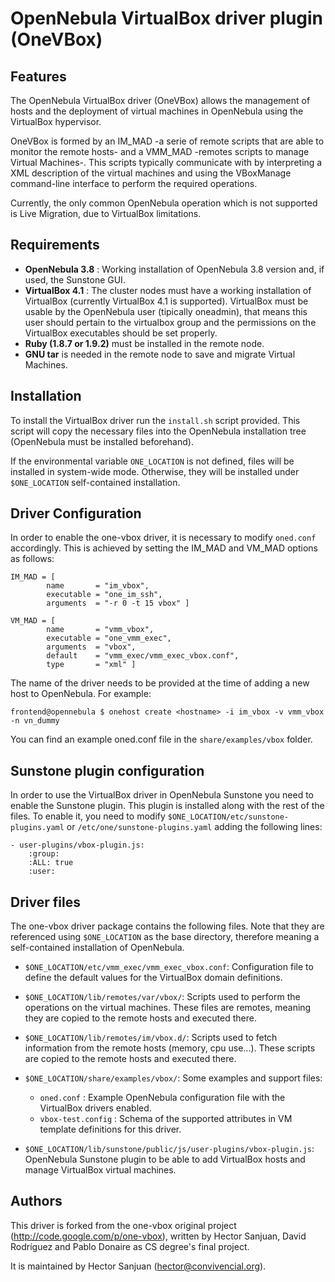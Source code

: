 OpenNebula VirtualBox driver plugin (OneVBox)
=============================================

Features
--------
        
The OpenNebula VirtualBox driver (OneVBox) allows the management of hosts and the deployment of virtual machines in OpenNebula using the VirtualBox hypervisor. 
    
OneVBox is formed by an IM_MAD -a serie of remote scripts that are able to monitor the remote hosts- and a VMM_MAD -remotes scripts to manage Virtual Machines-. This scripts typically communicate with by interpreting a XML description of the virtual machines and using the VBoxManage command-line interface to perform the required operations.

Currently, the only common OpenNebula operation which is not supported is Live Migration, due to VirtualBox limitations.


Requirements
------------

 * **OpenNebula 3.8** : Working installation of OpenNebula 3.8 version and, if used, the Sunstone GUI.
 * **VirtualBox 4.1** : The cluster nodes must have a working installation of VirtualBox (currently VirtualBox 4.1 is supported). VirtualBox must be usable by the OpenNebula user (tipically oneadmin), that means this user should pertain to the virtualbox group and the permissions on the VirtualBox executables should be set properly.
 * **Ruby (1.8.7 or 1.9.2)** must be installed in the remote node.
 * **GNU tar** is needed in the remote node to save and migrate Virtual Machines.


Installation
------------

To install the VirtualBox driver run the `install.sh` script provided. This script will copy the necessary files into the OpenNebula installation tree (OpenNebula must be installed beforehand).

If the environmental variable `ONE_LOCATION` is not defined, files will be installed in system-wide mode. Otherwise, they will be installed under `$ONE_LOCATION` self-contained installation.


Driver Configuration
--------------------

In order to enable the one-vbox driver, it is necessary to modify `oned.conf` accordingly. This is achieved by setting the IM_MAD and VM_MAD options as follows: 

    IM_MAD = [
            name       = "im_vbox",
            executable = "one_im_ssh",
            arguments  = "-r 0 -t 15 vbox" ]
	
    VM_MAD = [
            name       = "vmm_vbox",
            executable = "one_vmm_exec",
            arguments  = "vbox",
            default    = "vmm_exec/vmm_exec_vbox.conf",
            type       = "xml" ]

The name of the driver needs to be provided at the time of adding a new host to OpenNebula. For example:

    frontend@opennebula $ onehost create <hostname> -i im_vbox -v vmm_vbox -n vn_dummy

You can find an example oned.conf file in the `share/examples/vbox` folder.


Sunstone plugin configuration
-----------------------------

In order to use the VirtualBox driver in OpenNebula Sunstone you need to enable the Sunstone plugin. This plugin is installed along with the rest of the files. To enable it, you need to modify `$ONE_LOCATION/etc/sunstone-plugins.yaml` or `/etc/one/sunstone-plugins.yaml` adding the following lines:

    - user-plugins/vbox-plugin.js: 
        :group: 
        :ALL: true
        :user: 


Driver files
------------

The one-vbox driver package contains the following files. Note that they are referenced using `$ONE_LOCATION` as the base directory, therefore meaning a self-contained installation of OpenNebula. 

 * `$ONE_LOCATION/etc/vmm_exec/vmm_exec_vbox.conf`: Configuration file to define the default values for the VirtualBox domain definitions.

 * `$ONE_LOCATION/lib/remotes/var/vbox/`: Scripts used to perform the operations on the virtual machines. These files are remotes, meaning they are copied to the remote hosts and executed there.

 * `$ONE_LOCATION/lib/remotes/im/vbox.d/`: Scripts used to fetch information from the remote hosts (memory, cpu use...). These scripts are copied to the remote hosts and executed there.

 * `$ONE_LOCATION/share/examples/vbox/`: Some examples and support files:
    * `oned.conf` : Example OpenNebula configuration file with the VirtualBox drivers enabled.
    * `vbox-test.config` : Schema of the supported attributes in VM template definitions for this driver.

 * `$ONE_LOCATION/lib/sunstone/public/js/user-plugins/vbox-plugin.js`: OpenNebula Sunstone plugin to be able to add VirtualBox hosts and manage VirtualBox virtual machines. 


Authors
-------

This driver is forked from the one-vbox original project (http://code.google.com/p/one-vbox), written by Hector Sanjuan, David Rodríguez and Pablo Donaire as CS degree's final project.

It is maintained by Hector Sanjuan (hector@convivencial.org).
